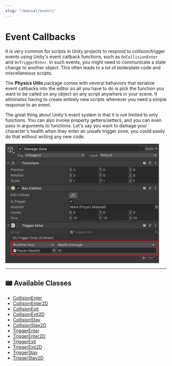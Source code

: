 ```yaml
---
slug: "/manual/events"
---
```


# Event Callbacks

It is very common for scripts in Unity projects to respond to collision/trigger events using Unity's event callback functions, such as `OnCollisionEnter` and `OnTriggerEnter`. In such events, you might need to communicate a state change to another object. This often leads to a lot of boilerplate code and miscellaneous scripts.

The **Physics Utils** package comes with several behaviors that serialize event callbacks into the editor so all you have to do is pick the function you want to be called on any object on any script anywhere in your scene. It eliminates having to create entirely new scripts whenever you need a simple response to an event.

The great thing about Unity's event system is that it is not limited to only functions. You can also invoke property getters/setters, and you can even pass in arguments to functions. Let's say you want to damage your character's health when they enter an unsafe trigger zone, you could easily do that without writing any new code.

<img src="../images/event.png" width="480"/>
<br/>
<hr/>

## 📟 Available Classes

- [CollisionEnter](/api/Zigurous.Physics.Events/CollisionEnter)
- [CollisionEnter2D](/api/Zigurous.Physics.Events/CollisionEnter2D)
- [CollisionExit](/api/Zigurous.Physics.Events/CollisionExit)
- [CollisionExit2D](/api/Zigurous.Physics.Events/CollisionExit2D)
- [CollisionStay](/api/Zigurous.Physics.Events/CollisionStay)
- [CollisionStay2D](/api/Zigurous.Physics.Events/CollisionStay2D)
- [TriggerEnter](/api/Zigurous.Physics.Events/TriggerEnter)
- [TriggerEnter2D](/api/Zigurous.Physics.Events/TriggerEnter2D)
- [TriggerExit](/api/Zigurous.Physics.Events/TriggerExit)
- [TriggerExit2D](/api/Zigurous.Physics.Events/TriggerExit2D)
- [TriggerStay](/api/Zigurous.Physics.Events/TriggerStay)
- [TriggerStay2D](/api/Zigurous.Physics.Events/TriggerStay2D)

